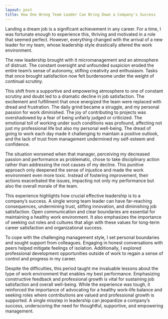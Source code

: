 ```yaml
---
layout: post
title: How One Wrong Team Leader Can Bring Down a Company's Success
---
```

Landing a dream job is a significant achievement in any career. For a time, I was fortunate enough to experience this, thriving and motivated in a role that seemed perfect. However, everything changed with the arrival of a new leader for my team, whose leadership style drastically altered the work environment.

The new leadership brought with it micromanagement and an atmosphere of distrust. The constant oversight and unfounded suspicion eroded the entire team’s sense of autonomy, stifling creativity and enthusiasm. Tasks that once brought satisfaction now felt burdensome under the weight of continual scrutiny.

This shift from a supportive and empowering atmosphere to one of constant scrutiny and doubt led to a dramatic decline in job satisfaction. The excitement and fulfillment that once energized the team were replaced with dread and frustration. The daily grind became a struggle, and my personal passion for work diminished. The joy of contributing to projects was overshadowed by a fear of being unfairly judged or criticized. The emotional toll of working under such conditions was profound, affecting not just my professional life but also my personal well-being. The dread of going to work each day made it challenging to maintain a positive outlook, and the lack of trust from management undermined my self-esteem and confidence.

The situation worsened when that manager, perceiving my decreased passion and performance as problematic, chose to take disciplinary action rather than addressing the root causes of my decline. This punitive approach only deepened the sense of injustice and made the work environment even more toxic. Instead of fostering improvement, their actions exacerbated the issues, impacting not only my performance but also the overall morale of the team.

This experience highlights how crucial effective leadership is to a company’s success. A single wrong team leader can have far-reaching consequences, undermining trust, stifling innovation, and diminishing job satisfaction. Open communication and clear boundaries are essential for maintaining a healthy work environment. It also emphasizes the importance of seeking out roles and cultures that align with these values for long-term career satisfaction and organizational success.

To cope with the challenging management style, I set personal boundaries and sought support from colleagues. Engaging in honest conversations with peers helped mitigate feelings of isolation. Additionally, I explored professional development opportunities outside of work to regain a sense of control and progress in my career.

Despite the difficulties, this period taught me invaluable lessons about the type of work environment that enables my best performance. Emphasizing constructive feedback and professional growth is vital for sustaining job satisfaction and overall well-being. While the experience was tough, it reinforced the importance of advocating for a healthy work-life balance and seeking roles where contributions are valued and professional growth is supported. A single misstep in leadership can jeopardize a company’s success, underscoring the need for thoughtful, supportive, and empowering management.
